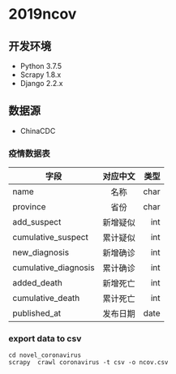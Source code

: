 # 2019ncov


## 开发环境

* Python 3.7.5
* Scrapy 1.8.x
* Django 2.2.x

## 数据源 

* ChinaCDC

### 疫情数据表

| 字段        | 对应中文           | 类型  |
| ------------- |:-------------:| -----:|
| name      | 名称 | char |
| province | 省份 | char |
| add_suspect      | 新增疑似     |  int |
| cumulative_suspect | 累计疑似      |   int |
| new_diagnosis | 新增确诊 | int |
| cumulative_diagnosis | 累计确诊 | int |
| added_death | 新增死亡 | int |
| cumulative_death | 累计死亡 | int |
| published_at | 发布日期 | date |


### export data to csv

```
cd novel_coronavirus
scrapy  crawl coronavirus -t csv -o ncov.csv
```